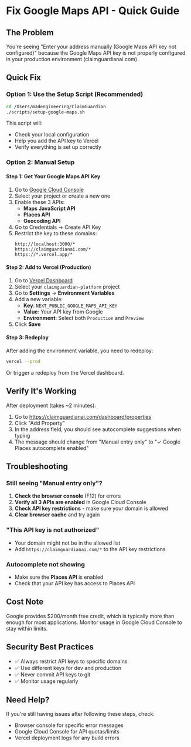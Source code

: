 # Fix Google Maps API - Quick Guide

## The Problem

You're seeing "Enter your address manually (Google Maps API key not configured)" because the Google Maps API key is not properly configured in your production environment (claimguardianai.com).

## Quick Fix

### Option 1: Use the Setup Script (Recommended)

```bash
cd /Users/madengineering/ClaimGuardian
./scripts/setup-google-maps.sh
```

This script will:

- Check your local configuration
- Help you add the API key to Vercel
- Verify everything is set up correctly

### Option 2: Manual Setup

#### Step 1: Get Your Google Maps API Key

1. Go to [Google Cloud Console](https://console.cloud.google.com/)
2. Select your project or create a new one
3. Enable these 3 APIs:
   - **Maps JavaScript API**
   - **Places API**
   - **Geocoding API**
4. Go to Credentials → Create API Key
5. Restrict the key to these domains:
   ```
   http://localhost:3000/*
   https://claimguardianai.com/*
   https://*.vercel.app/*
   ```

#### Step 2: Add to Vercel (Production)

1. Go to [Vercel Dashboard](https://vercel.com/dashboard)
2. Select your `claimguardian-platform` project
3. Go to **Settings** → **Environment Variables**
4. Add a new variable:
   - **Key**: `NEXT_PUBLIC_GOOGLE_MAPS_API_KEY`
   - **Value**: Your API key from Google
   - **Environment**: Select both `Production` and `Preview`
5. Click **Save**

#### Step 3: Redeploy

After adding the environment variable, you need to redeploy:

```bash
vercel --prod
```

Or trigger a redeploy from the Vercel dashboard.

## Verify It's Working

After deployment (takes ~2 minutes):

1. Go to https://claimguardianai.com/dashboard/properties
2. Click "Add Property"
3. In the address field, you should see autocomplete suggestions when typing
4. The message should change from "Manual entry only" to "✓ Google Places autocomplete enabled"

## Troubleshooting

### Still seeing "Manual entry only"?

1. **Check the browser console** (F12) for errors
2. **Verify all 3 APIs are enabled** in Google Cloud Console
3. **Check API key restrictions** - make sure your domain is allowed
4. **Clear browser cache** and try again

### "This API key is not authorized"

- Your domain might not be in the allowed list
- Add `https://claimguardianai.com/*` to the API key restrictions

### Autocomplete not showing

- Make sure the **Places API** is enabled
- Check that your API key has access to Places API

## Cost Note

Google provides $200/month free credit, which is typically more than enough for most applications. Monitor usage in Google Cloud Console to stay within limits.

## Security Best Practices

- ✅ Always restrict API keys to specific domains
- ✅ Use different keys for dev and production
- ✅ Never commit API keys to git
- ✅ Monitor usage regularly

## Need Help?

If you're still having issues after following these steps, check:

- Browser console for specific error messages
- Google Cloud Console for API quotas/limits
- Vercel deployment logs for any build errors
